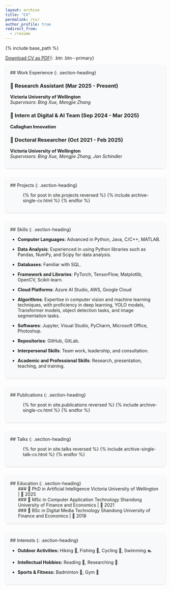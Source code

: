 ```yaml
---
layout: archive
title: "CV"
permalink: /cv/
author_profile: true
redirect_from:
  - /resume
---
```


{% include base_path %}

[Download CV as PDF](../files/cv.pdf){: .btn .btn--primary}

<div markdown="1" class="cv-section">
## Work Experience
{: .section-heading}

### 📌 Research Assistant (Mar 2025 - Present)  
**Victoria University of Wellington**  
*Supervisors: Bing Xue, Mengjie Zhang*

### 📌 Intern at Digital & AI Team (Sep 2024 - Mar 2025)  
**Callaghan Innovation**  


### 📌 Doctoral Researcher (Oct 2021 - Feb 2025)  
**Victoria University of Wellington**  
*Supervisors: Bing Xue, Mengjie Zhang, Jan Schindler*
</div>




<div markdown="1" class="cv-section">
## Projects
{: .section-heading}

<ul class="projects-list" style="padding-left: 40px;">
  {% for post in site.projects reversed %}
    {% include archive-single-cv.html %}
  {% endfor %}
</ul>
</div>

<div markdown="1" class="cv-section">
## Skills
{: .section-heading}

-  **Computer Languages**: Advanced in Python, Java, C/C++, MATLAB.  

-  **Data Analysis**: Experienced in using Python libraries such as Pandas, NumPy, and Scipy for data analysis.  

-  **Databases**: Familiar with SQL.  

-  **Framework and Libraries**: PyTorch, TensorFlow, Matplotlib, OpenCV, Scikit-learn.

-  **Cloud Platforms**: Azure AI Studio, AWS, Google Cloud

-  **Algorithms**: Expertise in computer vision and machine learning techniques, with proficiency in deep learning, YOLO models, Transformer models, object detection tasks, and image segmentation tasks.  

-  **Softwares**: Jupyter, Visual Studio, PyCharm, Microsoft Office, Photoshop.  

-  **Repositories**: GitHub, GitLab.  

-  **Interpersonal Skills**: Team work, leadership, and consultation.  

-  **Academic and Professional Skills**: Research, presentation, teaching, and training.  
</div>


<div markdown="1" class="cv-section">
## Publications
{: .section-heading}

<ul class="publications-list" style="padding-left: 40px;">
  {% for post in site.publications reversed %}
    {% include archive-single-cv.html %}
  {% endfor %}
</ul>
</div>


<div markdown="1" class="cv-section">
## Talks
{: .section-heading}

<ul class="talks-list" style="padding-left: 40px;">
  {% for post in site.talks reversed %}
    {% include archive-single-talk-cv.html %}
  {% endfor %}
</ul>
</div>



<div markdown="1" class="cv-section">
## Education
{: .section-heading}

<div class="education-entry">
### 📌 PhD in Artificial Intelligence  
Victoria University of Wellington | 🎯 2025  
</div>

<div class="education-entry">
### 📌 MSc in Computer Application Technology  
Shandong University of Finance and Economics | 🎯 2021  
</div>

<div class="education-entry">
### 📌 BSc in Digital Media Technology  
Shandong University of Finance and Economics | 🎯 2018  
</div>
</div>

<style>
.education-entry {
  padding-left: 25px;
}
</style>


<div markdown="1" class="cv-section">
## Interests
{: .section-heading}

- **Outdoor Activities:** Hiking 🚶, Fishing 🎣, Cycling 🚴, Swimming 🏊  

- **Intellectual Hobbies:** Reading 📖, Researching 🧠  

- **Sports & Fitness:** Badminton 🏸, Gym 💪  
</div>

<style>
.cv-section {
  margin-bottom: 30px;
  padding: 15px;
  background-color: #f8f9fa;
  border-radius: 8px;
  box-shadow: 0 2px 5px rgba(0,0,0,0.1);
}

.section-heading {
  color: rgb(32, 113, 135);
  border-bottom: 2px solid rgb(32, 113, 135);
  padding-bottom: 10px;
  margin-top: 0;
}

.subsection-heading {
  color: rgb(32, 113, 135);
  border-bottom: 1px solid #e0e0e0;
  padding-bottom: 8px;
  margin-top: 0;
}

/* Projects styling */
.projects-list {
  padding-left: 0;
}

.project-item {
  margin-bottom: 15px;
  border-bottom: 1px solid #eee;
  padding-bottom: 15px;
}

.project-item:last-child {
  border-bottom: none;
}

.project-item h3 {
  margin-bottom: 5px;
}

/* Skills styling */
.skills-wrapper {
  display: flex;
  flex-wrap: wrap;
  gap: 15px;
}

.skills-subsection {
  flex: 1 1 45%;
  min-width: 250px;
  background-color: white;
  padding: 12px;
  border-radius: 6px;
  box-shadow: 0 1px 3px rgba(0,0,0,0.08);
}

.skills-subsection ul {
  list-style-type: none;
  padding-left: 15px;
}

.skills-subsection li {
  padding: 5px 0;
  position: relative;
}

.skills-subsection li:before {
  content: "•";
  color: rgb(32, 113, 135);
  font-weight: bold;
  display: inline-block;
  width: 1em;
  margin-left: -1em;
}

/* Publications and talks lists */
.publications-list, .talks-list {
  padding-left: 0;
}

@media (max-width: 768px) {
  .skills-subsection {
    flex: 1 1 100%;
  }
}
</style>
